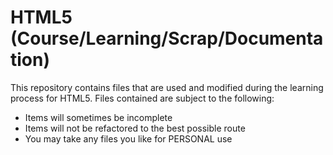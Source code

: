 # HTML5 (Course/Learning/Scrap/Documentation)
This repository contains files that are used and modified during the learning process for HTML5. Files contained are subject to the following:
* Items will sometimes be incomplete
* Items will not be refactored to the best possible route
* You may take any files you like for PERSONAL use


